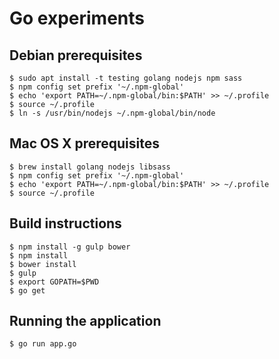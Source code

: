 # Go experiments

## Debian prerequisites

```
$ sudo apt install -t testing golang nodejs npm sass
$ npm config set prefix '~/.npm-global'
$ echo 'export PATH=~/.npm-global/bin:$PATH' >> ~/.profile
$ source ~/.profile
$ ln -s /usr/bin/nodejs ~/.npm-global/bin/node
```

## Mac OS X prerequisites 

```
$ brew install golang nodejs libsass
$ npm config set prefix '~/.npm-global'
$ echo 'export PATH=~/.npm-global/bin:$PATH' >> ~/.profile
$ source ~/.profile
```

## Build instructions

```
$ npm install -g gulp bower
$ npm install
$ bower install
$ gulp
$ export GOPATH=$PWD
$ go get
```

## Running the application

```
$ go run app.go
```
